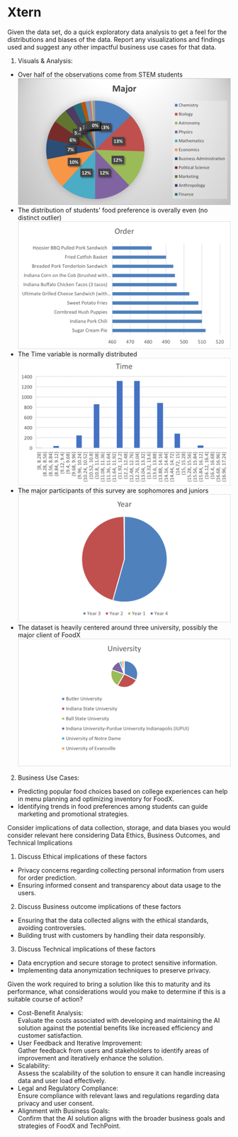# Xtern
Given the data set, do a quick exploratory data analysis to get a feel for the distributions and biases of the data.  Report any visualizations and findings used and suggest any other impactful business use cases for that data.

1. Visuals & Analysis:
* Over half of the observations come from STEM students
![alt text](https://github.com/Aaron0825/Xtern/blob/main/pics/Major.png?raw=true)
* The distribution of students' food preference is overally even (no distinct outlier)
![alt text](https://github.com/Aaron0825/Xtern/blob/main/pics/OO.png?raw=true)
* The Time variable is normally distributed
![alt text](https://github.com/Aaron0825/Xtern/blob/main/pics/Time.png?raw=true)
* The major participants of this survey are sophomores and juniors
![alt text](https://github.com/Aaron0825/Xtern/blob/main/pics/Year.png?raw=true)
* The dataset is heavily centered around three university, possibly the major client of FoodX
![alt text](https://github.com/Aaron0825/Xtern/blob/main/pics/Universitypng.png?raw=true)

2. Business Use Cases:
* Predicting popular food choices based on college experiences can help in menu planning and optimizing inventory for FoodX.
* Identifying trends in food preferences among students can guide marketing and promotional strategies.

Consider implications of data collection, storage, and data biases you would consider relevant here considering Data Ethics, Business Outcomes, and Technical Implications

1. Discuss Ethical implications of these factors
* Privacy concerns regarding collecting personal information from users for order prediction.
* Ensuring informed consent and transparency about data usage to the users.
2. Discuss Business outcome implications of these factors
* Ensuring that the data collected aligns with the ethical standards, avoiding controversies.
* Building trust with customers by handling their data responsibly.
3. Discuss Technical implications of these factors
* Data encryption and secure storage to protect sensitive information.
* Implementing data anonymization techniques to preserve privacy.

Given the work required to bring a solution like this to maturity and its performance, what considerations would you make to determine if this is a suitable course of action?

* Cost-Benefit Analysis: <br />
Evaluate the costs associated with developing and maintaining the AI solution against the potential benefits like increased efficiency and customer satisfaction.
* User Feedback and Iterative Improvement: <br />
Gather feedback from users and stakeholders to identify areas of improvement and iteratively enhance the solution.
* Scalability: <br />
Assess the scalability of the solution to ensure it can handle increasing data and user load effectively.
* Legal and Regulatory Compliance: <br />
Ensure compliance with relevant laws and regulations regarding data privacy and user consent.
* Alignment with Business Goals: <br />
Confirm that the AI solution aligns with the broader business goals and strategies of FoodX and TechPoint.
